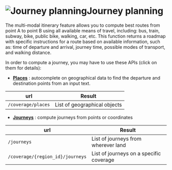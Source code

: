 <a name="journey_planning"></a>![Journey planning](/images/journeys.png)Journey planning
===============================================

The multi-modal itinerary feature allows you to compute best routes from point A to point B 
using all available means of travel, including: bus, train, subway, bike, public bike, walking, car, etc.
This function returns a roadmap with specific instructions for a route based on available information, 
such as: time of departure and arrival, journey time, possible modes of transport, and walking distance.

In order to compute a journey, you may have to use these APIs (click on them for details):

-   **[Places](#places)** : autocomplete on geographical data to find the departure and destination points from an input text.

| url | Result |
|------------------------------------------------|-------------------------------------|
| `/coverage/places`                             | List of geographical objects        |

-   **[Journeys](#journeys)** : compute journeys from points or coordinates

| url | Result |
|------------------------------------------|-------------------------------------|
| `/journeys`                          | List of journeys from wherever land |
| `/coverage/{region_id}/journeys` | List of journeys on a specific coverage |



